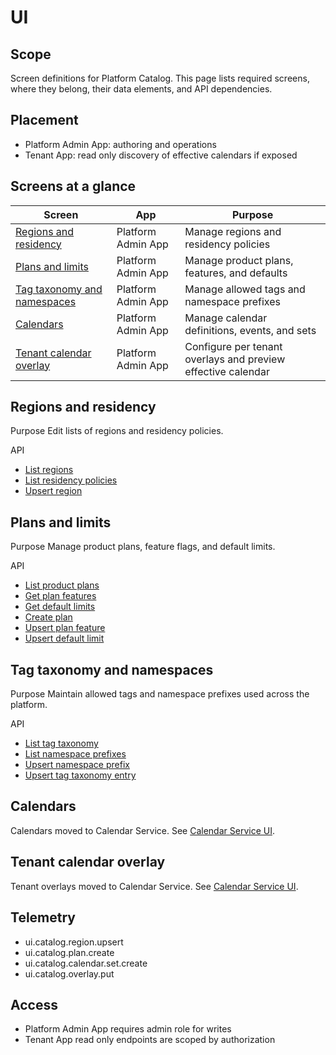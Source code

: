 # UI

## Scope
Screen definitions for Platform Catalog. This page lists required screens, where they belong, their data elements, and API dependencies.

## Placement
- Platform Admin App: authoring and operations
- Tenant App: read only discovery of effective calendars if exposed

## Screens at a glance
| Screen | App | Purpose |
| --- | --- | --- |
| [Regions and residency](#regions-and-residency) | Platform Admin App | Manage regions and residency policies |
| [Plans and limits](#plans-and-limits) | Platform Admin App | Manage product plans, features, and defaults |
| [Tag taxonomy and namespaces](#tag-taxonomy-and-namespaces) | Platform Admin App | Manage allowed tags and namespace prefixes |
| [Calendars](#calendars) | Platform Admin App | Manage calendar definitions, events, and sets |
| [Tenant calendar overlay](#tenant-calendar-overlay) | Platform Admin App | Configure per tenant overlays and preview effective calendar |

## Regions and residency
Purpose
Edit lists of regions and residency policies.

API
- [List regions](api.md#list-regions)
- [List residency policies](api.md#list-residency-policies)
- [Upsert region](api.md#upsert-region)

## Plans and limits
Purpose
Manage product plans, feature flags, and default limits.

API
- [List product plans](api.md#list-product-plans)
- [Get plan features](api.md#get-plan-features)
- [Get default limits](api.md#get-default-limits)
- [Create plan](api.md#create-plan)
- [Upsert plan feature](api.md#upsert-plan-feature)
- [Upsert default limit](api.md#upsert-default-limit)

## Tag taxonomy and namespaces
Purpose
Maintain allowed tags and namespace prefixes used across the platform.

API
- [List tag taxonomy](api.md#list-tag-taxonomy)
- [List namespace prefixes](api.md#list-namespace-prefixes)
- [Upsert namespace prefix](api.md#upsert-namespace-prefix)
- [Upsert tag taxonomy entry](api.md#upsert-tag-taxonomy-entry)

## Calendars
Calendars moved to Calendar Service. See [Calendar Service UI](../../data-utilities/calendar-service/ui.md).

## Tenant calendar overlay
Tenant overlays moved to Calendar Service. See [Calendar Service UI](../../data-utilities/calendar-service/ui.md).

## Telemetry
- ui.catalog.region.upsert
- ui.catalog.plan.create
- ui.catalog.calendar.set.create
- ui.catalog.overlay.put

## Access
- Platform Admin App requires admin role for writes
- Tenant App read only endpoints are scoped by authorization
